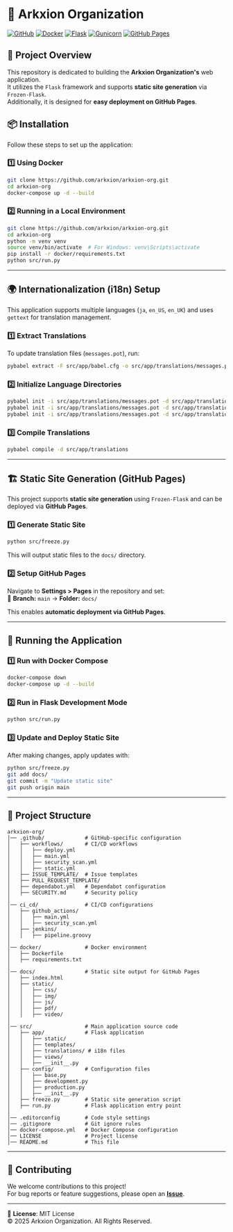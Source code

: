 # 🚀 Arkxion Organization

[![GitHub](https://img.shields.io/badge/GitHub-Repository-blue?logo=github)](https://github.com/arkxion/arkxion-org)
[![Docker](https://img.shields.io/badge/Docker-Supported-blue?logo=docker)](https://www.docker.com/)
[![Flask](https://img.shields.io/badge/Flask-Framework-blue?logo=flask)](https://flask.palletsprojects.com/)
[![Gunicorn](https://img.shields.io/badge/Gunicorn-Server-brightgreen?logo=gunicorn)](https://gunicorn.org/)
[![GitHub Pages](https://img.shields.io/badge/GitHub%20Pages-Deployment-success?logo=github)](https://pages.github.com/)

## 🌟 Project Overview

This repository is dedicated to building the **Arkxion Organization's** web application.<br>
It utilizes the `Flask` framework and supports **static site generation** via `Frozen-Flask`.<br>
Additionally, it is designed for **easy deployment on GitHub Pages**.

## 📦 Installation

Follow these steps to set up the application:

### 1️⃣ Using Docker

```sh
git clone https://github.com/arkxion/arkxion-org.git
cd arkxion-org
docker-compose up -d --build
```

### 2️⃣ Running in a Local Environment

```sh
git clone https://github.com/arkxion/arkxion-org.git
cd arkxion-org
python -m venv venv
source venv/bin/activate  # For Windows: venv\Scripts\activate
pip install -r docker/requirements.txt
python src/run.py
```

---

## 🌍 Internationalization (i18n) Setup

This application supports multiple languages (`ja`, `en_US`, `en_UK`) and uses `gettext` for translation management.

### 1️⃣ Extract Translations

To update translation files (`messages.pot`), run:

```sh
pybabel extract -F src/app/babel.cfg -o src/app/translations/messages.pot src/app
```

### 2️⃣ Initialize Language Directories

```sh
pybabel init -i src/app/translations/messages.pot -d src/app/translations -l ja
pybabel init -i src/app/translations/messages.pot -d src/app/translations -l en_US
pybabel init -i src/app/translations/messages.pot -d src/app/translations -l en_UK
```

### 3️⃣ Compile Translations

```sh
pybabel compile -d src/app/translations
```

---

## 🏗️ Static Site Generation (GitHub Pages)

This project supports **static site generation** using `Frozen-Flask` and can be deployed via **GitHub Pages**.

### 1️⃣ Generate Static Site

```sh
python src/freeze.py
```

This will output static files to the `docs/` directory.

### 2️⃣ Setup GitHub Pages

Navigate to **Settings > Pages** in the repository and set:  
📌 **Branch:** `main` → **Folder:** `docs/`  

This enables **automatic deployment via GitHub Pages**.

---

## 🚀 Running the Application

### 1️⃣ Run with Docker Compose

```sh
docker-compose down
docker-compose up -d --build
```

### 2️⃣ Run in Flask Development Mode

```sh
python src/run.py
```

### 3️⃣ Update and Deploy Static Site

After making changes, apply updates with:

```sh
python src/freeze.py
git add docs/
git commit -m "Update static site"
git push origin main
```

---

## 📜 Project Structure

```
arkxion-org/
│── .github/             # GitHub-specific configuration
│   ├── workflows/       # CI/CD workflows
│   │   ├── deploy.yml
│   │   ├── main.yml
│   │   ├── security_scan.yml
│   │   ├── static.yml
│   ├── ISSUE_TEMPLATE/  # Issue templates
│   ├── PULL_REQUEST_TEMPLATE/
│   ├── dependabot.yml   # Dependabot configuration
│   ├── SECURITY.md      # Security policy
│
│── ci_cd/               # CI/CD configurations
│   ├── github_actions/
│   │   ├── main.yml
│   │   ├── security_scan.yml
│   ├── jenkins/
│   │   ├── pipeline.groovy
│
│── docker/              # Docker environment
│   ├── Dockerfile
│   ├── requirements.txt
│
│── docs/                # Static site output for GitHub Pages
│   ├── index.html
│   ├── static/
│   │   ├── css/
│   │   ├── img/
│   │   ├── js/
│   │   ├── pdf/
│   │   ├── video/
│
│── src/                 # Main application source code
│   ├── app/             # Flask application
│   │   ├── static/
│   │   ├── templates/
│   │   ├── translations/ # i18n files
│   │   ├── views/
│   │   ├── __init__.py
│   ├── config/          # Configuration files
│   │   ├── base.py
│   │   ├── development.py
│   │   ├── production.py
│   │   ├── __init__.py
│   ├── freeze.py        # Static site generation script
│   ├── run.py           # Flask application entry point
│
│── .editorconfig        # Code style settings
│── .gitignore           # Git ignore rules
│── docker-compose.yml   # Docker Compose configuration
│── LICENSE              # Project license
│── README.md            # This file
```

---

## 🎯 Contributing

We welcome contributions to this project!  
For bug reports or feature suggestions, please open an **[Issue](https://github.com/arkxion/arkxion-org/issues)**.

---

📌 **License**: MIT License  
© 2025 Arkxion Organization. All Rights Reserved.
